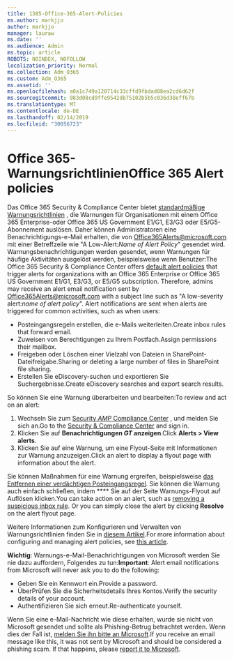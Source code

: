 ```yaml
---
title: 1385-Office-365-Alert-Policies
ms.author: markjjo
author: markjjo
manager: lauraw
ms.date: ''
ms.audience: Admin
ms.topic: article
ROBOTS: NOINDEX, NOFOLLOW
localization_priority: Normal
ms.collection: Adm_O365
ms.custom: Adm_O365
ms.assetid: ''
ms.openlocfilehash: a0a1c749a120714c33cffd9fbdad08ea2cd6d62f
ms.sourcegitcommit: 983d08cd9ffe9542db75102b5b5c036d38eff67b
ms.translationtype: MT
ms.contentlocale: de-DE
ms.lasthandoff: 02/14/2019
ms.locfileid: "30056723"
---
```

# <a name="office-365-alert-policies"></a><span data-ttu-id="c873a-102">Office 365-Warnungsrichtlinien</span><span class="sxs-lookup"><span data-stu-id="c873a-102">Office 365 Alert policies</span></span>

<span data-ttu-id="c873a-p101">Das Office 365 Security & Compliance Center bietet [standardmäßige Warnungsrichtlinien](https://docs.microsoft.com/office365/securitycompliance/alert-policies#default-alert-policies) , die Warnungen für Organisationen mit einem Office 365 Enterprise-oder Office 365 US Government E1/G1, E3/G3 oder E5/G5-Abonnement auslösen. Daher können Administratoren eine Benachrichtigungs-e-Mail erhalten, die von Office365Alerts@microsoft.com mit einer Betreffzeile wie "A Low-Alert:*Name of Alert Policy*" gesendet wird. Warnungsbenachrichtigungen werden gesendet, wenn Warnungen für häufige Aktivitäten ausgelöst werden, beispielsweise wenn Benutzer:</span><span class="sxs-lookup"><span data-stu-id="c873a-p101">The Office 365 Security & Compliance Center offers [default alert policies](https://docs.microsoft.com/office365/securitycompliance/alert-policies#default-alert-policies) that trigger alerts for organizations with an Office 365 Enterprise or Office 365 US Government E1/G1, E3/G3, or E5/G5 subscription. Therefore, admins may receive an alert email notification sent by Office365Alerts@microsoft.com with a subject line such as "A low-severity alert:*name of alert policy*". Alert notifications are sent when alerts are triggered for common activities, such as when users:</span></span>

- <span data-ttu-id="c873a-106">Posteingangsregeln erstellen, die e-Mails weiterleiten.</span><span class="sxs-lookup"><span data-stu-id="c873a-106">Create inbox rules that forward email.</span></span>
- <span data-ttu-id="c873a-107">Zuweisen von Berechtigungen zu Ihrem Postfach.</span><span class="sxs-lookup"><span data-stu-id="c873a-107">Assign permissions their mailbox.</span></span>
- <span data-ttu-id="c873a-108">Freigeben oder Löschen einer Vielzahl von Dateien in SharePoint-Dateifreigabe.</span><span class="sxs-lookup"><span data-stu-id="c873a-108">Sharing or deleting a large number of files in SharePoint file sharing.</span></span>
- <span data-ttu-id="c873a-109">Erstellen Sie eDiscovery-suchen und exportieren Sie Suchergebnisse.</span><span class="sxs-lookup"><span data-stu-id="c873a-109">Create eDiscovery searches and export search results.</span></span>
 
<span data-ttu-id="c873a-110">So können Sie eine Warnung überarbeiten und bearbeiten:</span><span class="sxs-lookup"><span data-stu-id="c873a-110">To review and act on an alert:</span></span>

1. <span data-ttu-id="c873a-111">Wechseln Sie zum [Security _AMP_ Compliance Center](https://protection.office.com) , und melden Sie sich an.</span><span class="sxs-lookup"><span data-stu-id="c873a-111">Go to the [Security & Compliance Center](https://protection.office.com) and sign in.</span></span>
2. <span data-ttu-id="c873a-112">Klicken Sie auf **Benachrichtigungen _GT_ anzeigen**.</span><span class="sxs-lookup"><span data-stu-id="c873a-112">Click **Alerts > View alerts**.</span></span>
3. <span data-ttu-id="c873a-113">Klicken Sie auf eine Warnung, um eine Flyout-Seite mit Informationen zur Warnung anzuzeigen.</span><span class="sxs-lookup"><span data-stu-id="c873a-113">Click an alert to display a flyout page with information about the alert.</span></span>

<span data-ttu-id="c873a-p102">Sie können Maßnahmen für eine Warnung ergreifen, beispielsweise [das Entfernen einer verdächtigen Posteingangsregel](https://docs.microsoft.com/office365/securitycompliance/responding-to-a-compromised-email-account). Sie können die Warnung auch einfach schließen, indem \*\*\*\* Sie auf der Seite Warnungs-Flyout auf Auflösen klicken.</span><span class="sxs-lookup"><span data-stu-id="c873a-p102">You can take action on an alert, such as [removing a suspicious inbox rule](https://docs.microsoft.com/office365/securitycompliance/responding-to-a-compromised-email-account). Or you can simply close the alert by clicking **Resolve** on the alert flyout page.</span></span>

<span data-ttu-id="c873a-116">Weitere Informationen zum Konfigurieren und Verwalten von Warnungsrichtlinien finden Sie in [diesem Artikel](https://docs.microsoft.com/office365/securitycompliance/alert-policies).</span><span class="sxs-lookup"><span data-stu-id="c873a-116">For more information about configuring and managing alert policies, see  [this article](https://docs.microsoft.com/office365/securitycompliance/alert-policies).</span></span>

<span data-ttu-id="c873a-117">**Wichtig**: Warnungs-e-Mail-Benachrichtigungen von Microsoft werden Sie nie dazu auffordern, Folgendes zu tun:</span><span class="sxs-lookup"><span data-stu-id="c873a-117">**Important**: Alert email notifications from Microsoft will never ask you to do the following:</span></span>

- <span data-ttu-id="c873a-118">Geben Sie ein Kennwort ein.</span><span class="sxs-lookup"><span data-stu-id="c873a-118">Provide a password.</span></span>
- <span data-ttu-id="c873a-119">ÜberPrüfen Sie die Sicherheitsdetails Ihres Kontos.</span><span class="sxs-lookup"><span data-stu-id="c873a-119">Verify the security details of your account.</span></span>
- <span data-ttu-id="c873a-120">Authentifizieren Sie sich erneut.</span><span class="sxs-lookup"><span data-stu-id="c873a-120">Re-authenticate yourself.</span></span>

<span data-ttu-id="c873a-p103">Wenn Sie eine e-Mail-Nachricht wie diese erhalten, wurde sie nicht von Microsoft gesendet und sollte als Phishing-Betrug betrachtet werden. Wenn dies der Fall ist, [melden Sie ihn bitte an Microsoft](https://docs.microsoft.com/office365/SecurityCompliance/report-junk-email-and-phishing-scams-in-outlook-on-the-web-eop).</span><span class="sxs-lookup"><span data-stu-id="c873a-p103">If you receive an email message like this, it was not sent by Microsoft and should be considered a phishing scam. If that happens, please [report it to Microsoft](https://docs.microsoft.com/office365/SecurityCompliance/report-junk-email-and-phishing-scams-in-outlook-on-the-web-eop).</span></span>